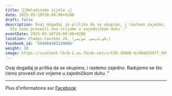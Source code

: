 ```yaml
---
title: 🍫🍪Omladinsko sijelo ☕️🍩
date: 2025-05-10T20:00:00+0200
draft: false
description: Ovaj događaj je prilika da se okupimo, i rastemo zajedno. Radujemo se
  što ćemo provesti ovo vrijeme u zajedničkom duhu .”
eventDate: 2025-05-10T20:00:00+0200
location: Champs-Courbes 24, ‏إيكوبلينس‏، ‏سويسرا‏
facebook_id: '543664342124666'
weight: 30
image: https://scontent-lhr8-1.xx.fbcdn.net/v/t39.30808-6/494655977_999846225609310_4487878895912218163_n.jpg?_nc_cat=107&ccb=1-7&_nc_sid=9e60e4&_nc_ohc=6eVsyOQ6grgQ7kNvwGmKUSY&_nc_oc=AdmBKKpuHx-e9R5sqA0zLRGZ9e-RDDrLymMnDka38VVAqmWblUbSIRVMmb0xoXX-Tv8&_nc_zt=23&_nc_ht=scontent-lhr8-1.xx&edm=ABTKTjYEAAAA&_nc_gid=tMUYqYgQ_Ou8ZZV_Fuv80w&oh=00_AfR_Dh8dRt3acIGyKnaFnq33fCwb7DBfUeAwS9jlThDZFA&oe=68861818
---
```


Ovaj događaj je prilika da se okupimo, i rastemo zajedno. Radujemo se što ćemo provesti ovo vrijeme u zajedničkom duhu .”

---

Plus d'informations sur [Facebook](https://facebook.com/events/543664342124666)